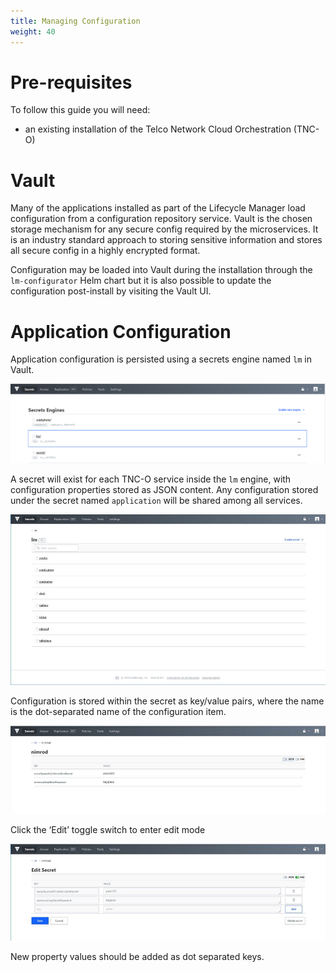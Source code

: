 ```yaml
---
title: Managing Configuration
weight: 40
---
```


# Pre-requisites

To follow this guide you will need:

- an existing installation of the Telco Network Cloud Orchestration (TNC-O)

# Vault

Many of the applications installed as part of the Lifecycle Manager load configuration from a configuration repository service. Vault is the chosen storage mechanism for any secure config required by the microservices. It is an industry standard approach to storing sensitive information and stores all secure config in a highly encrypted format.

Configuration may be loaded into Vault during the installation through the `lm-configurator` Helm chart but it is also possible to update the configuration post-install by visiting the Vault UI.

# Application Configuration

Application configuration is persisted using a secrets engine named `lm` in Vault. 

![Vault UI](/images/user-guides/administration/configuration/VaultUI.png "Vault UI")

A secret will exist for each TNC-O service inside the `lm` engine, with configuration properties stored as JSON content. Any configuration stored under the secret named `application` will be shared among all services.

![Vault Backend](/images/user-guides/administration/configuration/vault-backend.png "Vault Backend")

Configuration is stored within the secret as key/value pairs, where the name is the dot-separated name of the configuration item.

![Vault Secret](/images/user-guides/administration/configuration/vault-secret.png "Vault Secret")

Click the ‘Edit’ toggle switch to enter edit mode

![Vault Edit Secret](/images/user-guides/installation-and-administration/configuration/vault-edit-secret.png "Vault Edit Secret")

New property values should be added as dot separated keys.